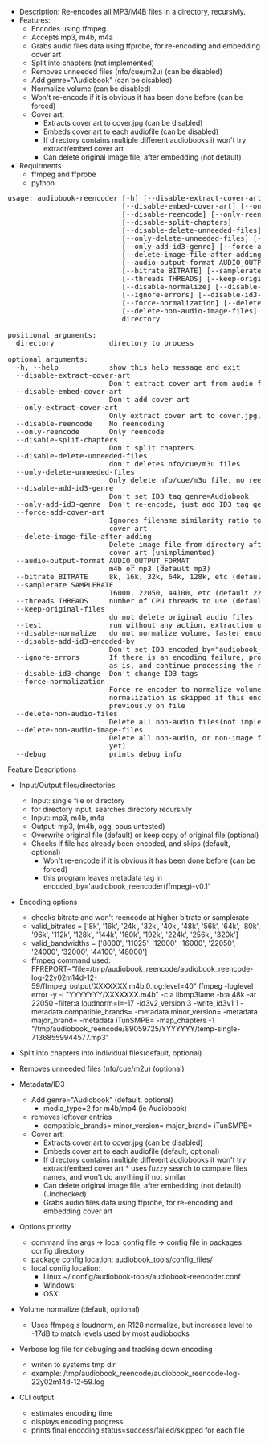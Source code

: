 * Description: Re-encodes all MP3/M4B files in a directory, recursivly.
* Features:
	* Encodes using ffmpeg
    * Accepts mp3, m4b, m4a 
    * Grabs audio files data using ffprobe, for re-encoding and embedding cover art
    * Split into chapters (not implemented)
    * Removes unneeded files (nfo/cue/m2u) (can be disabled)
    * Add genre="Audiobook" (can be disabled)
    * Normalize volume (can be disabled)
	* Won't re-encode if it is obvious it has been done before (can be forced)
    * Cover art:
    	* Extracts cover art to cover.jpg (can be disabled)
		* Embeds cover art to each audiofile (can be disabled)
		* If directory contains multiple different audiobooks it won't try extract/embed cover art
		* Can delete original image file, after embedding (not default)
* Requirments
	* ffmpeg and ffprobe
	* python

<pre>
usage: audiobook-reencoder [-h] [--disable-extract-cover-art]
                           [--disable-embed-cover-art] [--only-extract-cover-art]
                           [--disable-reencode] [--only-reencode]
                           [--disable-split-chapters]
                           [--disable-delete-unneeded-files]
                           [--only-delete-unneeded-files] [--disable-add-id3-genre]
                           [--only-add-id3-genre] [--force-add-cover-art]
                           [--delete-image-file-after-adding]
                           [--audio-output-format AUDIO_OUTPUT_FORMAT]
                           [--bitrate BITRATE] [--samplerate SAMPLERATE]
                           [--threads THREADS] [--keep-original-files] [--test]
                           [--disable-normalize] [--disable-add-id3-encoded-by]
                           [--ignore-errors] [--disable-id3-change]
                           [--force-normalization] [--delete-non-audio-files]
                           [--delete-non-audio-image-files] [--debug]
                           directory

positional arguments:
  directory             directory to process

optional arguments:
  -h, --help            show this help message and exit
  --disable-extract-cover-art
                        Don't extract cover art from audio file to cover.jpg
  --disable-embed-cover-art
                        Don't add cover art
  --only-extract-cover-art
                        Only extract cover art to cover.jpg, no reencoding
  --disable-reencode    No reencoding
  --only-reencode       Only reencode
  --disable-split-chapters
                        Don't split chapters
  --disable-delete-unneeded-files
                        don't deletes nfo/cue/m3u files
  --only-delete-unneeded-files
                        Only delete nfo/cue/m3u file, no reencode
  --disable-add-id3-genre
                        Don't set ID3 tag genre=Audiobook
  --only-add-id3-genre  Don't re-encode, just add ID3 tag genre=Audiobook
  --force-add-cover-art
                        Ignores filename similarity ratio to decide weather to add
                        cover art
  --delete-image-file-after-adding
                        Delete image file from directory after adding it to id3 as
                        cover art (unimplimented)
  --audio-output-format AUDIO_OUTPUT_FORMAT
                        m4b or mp3 (default mp3)
  --bitrate BITRATE     8k, 16k, 32k, 64k, 128k, etc (default 32k)
  --samplerate SAMPLERATE
                        16000, 22050, 44100, etc (default 22050)
  --threads THREADS     number of CPU threads to use (default 4)
  --keep-original-files
                        do not delete original audio files
  --test                run without any action, extraction or reencoding
  --disable-normalize   do not normalize volume, faster encoding
  --disable-add-id3-encoded-by
                        Don't set ID3 encoded_by="audiobook_reencoder(ffmpeg)-v0.1"
  --ignore-errors       If there is an encoding failure, program will leave the file
                        as is, and continue processing the rest of files
  --disable-id3-change  Don't change ID3 tags
  --force-normalization
                        Force re-encoder to normalize volume. By default,
                        normalization is skipped if this encoder was likely run
                        previously on file
  --delete-non-audio-files
                        Delete all non-audio files(not implemented yet)
  --delete-non-audio-image-files
                        Delete all non-audio, or non-image files(not implemented
                        yet)
  --debug               prints debug info
</pre>

Feature Descriptions

* Input/Output files/directories
   * Input: single file or directory
   * for directory input, searches directory recursivly
   * Input: mp3, m4b, m4a 
   * Output: mp3, (m4b, ogg, opus untested)
   * Overwrite original file (default) or keep copy of original file (optional)
   * Checks if file has already been encoded, and skips (default, optional)
      * Won't re-encode if it is obvious it has been done before (can be forced) 
      * this program leaves metadata tag in encoded_by='audiobook_reencoder(ffmpeg)-v0.1'


* Encoding options
   * checks bitrate and won't reencode at higher bitrate or samplerate
   * valid_bitrates = ['8k', '16k', '24k', '32k', '40k', '48k', '56k', '64k', '80k', '96k', '112k', '128k', '144k', '160k', '192k', '224k', '256k', '320k']
   * valid_bandwidths = ['8000', '11025', '12000', '16000', '22050', '24000', '32000', '44100', '48000']
   * ffmpeg command used: FFREPORT="file=/tmp/audiobook_reencode/audiobook_reencode-log-22y02m14d-12-59/ffmpeg_output/XXXXXXX.m4b.0.log:level=40" ffmpeg   -loglevel error -y -i "YYYYYYY/XXXXXXX.m4b" -c:a libmp3lame -b:a 48k -ar 22050 -filter:a loudnorm=I=-17  -id3v2_version 3 -write_id3v1 1 -metadata compatible_brands= -metadata minor_version= -metadata major_brand= -metadata iTunSMPB= -map_chapters -1  "/tmp/audiobook_reencode/89059725/YYYYYYY/temp-single-71368559944577.mp3"


* Split into chapters into individual files(default, optional)

* Removes unneeded files (nfo/cue/m2u) (optional)

* Metadata/ID3
   * Add genre="Audiobook" (default, optional)
      * media_type=2 for m4b/mp4 (ie Audiobook)
   * removes leftover entries
      *  compatible_brands= minor_version= major_brand= iTunSMPB=
   * Cover art:
    	* Extracts cover art to cover.jpg (can be disabled)
		* Embeds cover art to each audiofile (default, optional)
		* If directory contains multiple different audiobooks it won't try extract/embed cover art
         * uses fuzzy search to compare files names, and won't do anything if not similar
		* Can delete original image file, after embedding (not default)            (Unchecked)
      * Grabs audio files data using ffprobe, for re-encoding and embedding cover art

* Options priority
   * command line args -> local config file -> config file in packages config directory
   * package config location: audiobook_tools/config_files/
   * local config location: 
      * Linux ~/.config/audiobook-tools/audiobook-reencoder.conf
      * Windows: 
      * OSX:

* Volume normalize (default, optional)
   * Uses ffmpeg's loudnorm, an R128 normalize, but increases level to -17dB to match levels used by most audiobooks

* Verbose log file for debuging and tracking down encoding 
   * writen to systems tmp dir
   * example: /tmp/audiobook_reencode/audiobook_reencode-log-22y02m14d-12-59.log   

* CLI output 
   * estimates encoding time
   * displays encoding progress
   * prints final encoding status=success/failed/skipped for each file

